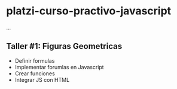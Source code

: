 # platzi-curso-practivo-javascript

...

## Taller #1: Figuras Geometricas

- Definir formulas
- Implementar forumlas en Javascript
- Crear funciones 
- Integrar JS con HTML

